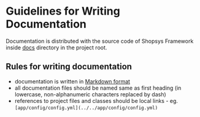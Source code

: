# Guidelines for Writing Documentation

Documentation is distributed with the source code of Shopsys Framework inside [docs](../../docs/) directory in the project root.

## Rules for writing documentation
* documentation is written in [Markdown format](https://github.com/adam-p/markdown-here/wiki/Markdown-Cheatsheet)
* all documentation files should be named same as first heading (in lowercase, non-alphanumeric characters replaced by dash)
* references to project files and classes should be local links - eg. `[app/config/config.yml](../../app/config/config.yml)`

